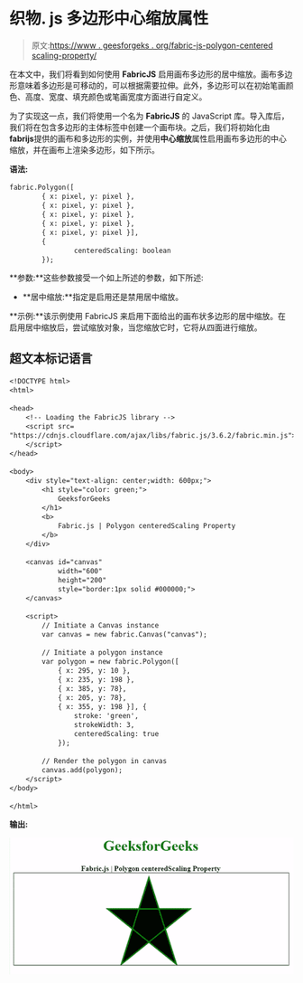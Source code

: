 # 织物. js 多边形中心缩放属性

> 原文:[https://www . geesforgeks . org/fabric-js-polygon-centered scaling-property/](https://www.geeksforgeeks.org/fabric-js-polygon-centeredscaling-property/)

在本文中，我们将看到如何使用 **FabricJS** 启用画布多边形的居中缩放。画布多边形意味着多边形是可移动的，可以根据需要拉伸。此外，多边形可以在初始笔画颜色、高度、宽度、填充颜色或笔画宽度方面进行自定义。

为了实现这一点，我们将使用一个名为 **FabricJS** 的 JavaScript 库。导入库后，我们将在包含多边形的主体标签中创建一个画布块。之后，我们将初始化由**fabrijs**提供的画布和多边形的实例，并使用**中心缩放**属性启用画布多边形的中心缩放，并在画布上渲染多边形，如下所示。

**语法:**

```
fabric.Polygon([ 
        { x: pixel, y: pixel }, 
        { x: pixel, y: pixel }, 
        { x: pixel, y: pixel }, 
        { x: pixel, y: pixel }, 
        { x: pixel, y: pixel }],
        {
                centeredScaling: boolean
        });
```

**参数:**这些参数接受一个如上所述的参数，如下所述:

*   **居中缩放:**指定是启用还是禁用居中缩放。

**示例:**该示例使用 FabricJS 来启用下面给出的画布状多边形的居中缩放。在启用居中缩放后，尝试缩放对象，当您缩放它时，它将从四面进行缩放。

## 超文本标记语言

```
<!DOCTYPE html> 
<html> 

<head> 
    <!-- Loading the FabricJS library -->
    <script src= 
"https://cdnjs.cloudflare.com/ajax/libs/fabric.js/3.6.2/fabric.min.js"> 
    </script> 
</head> 

<body> 
    <div style="text-align: center;width: 600px;"> 
        <h1 style="color: green;"> 
            GeeksforGeeks 
        </h1> 
        <b> 
            Fabric.js | Polygon centeredScaling Property 
        </b> 
    </div> 

    <canvas id="canvas"
            width="600"
            height="200"
            style="border:1px solid #000000;"> 
    </canvas> 

    <script> 
        // Initiate a Canvas instance 
        var canvas = new fabric.Canvas("canvas"); 

        // Initiate a polygon instance 
        var polygon = new fabric.Polygon([ 
            { x: 295, y: 10 }, 
            { x: 235, y: 198 }, 
            { x: 385, y: 78}, 
            { x: 205, y: 78}, 
            { x: 355, y: 198 }], { 
                stroke: 'green', 
                strokeWidth: 3, 
                centeredScaling: true 
            }); 

        // Render the polygon in canvas 
        canvas.add(polygon); 
    </script> 
</body> 

</html>
```

**输出:**

![](img/f88145758888ce98e4d40ef63236c27f.png)
